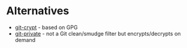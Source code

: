 # Alternatives

- [git-crypt](https://github.com/AGWA/git-crypt) - based on GPG
- [git-private](https://github.com/erkkah/git-private) - not a Git clean/smudge filter but encrypts/decrypts on demand